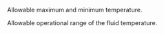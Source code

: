 Allowable maximum and minimum temperature.


<!-- comment -->


Allowable operational range of the fluid temperature.

